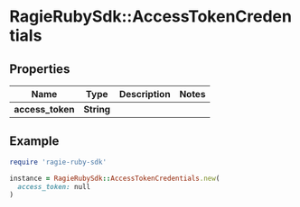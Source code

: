 # RagieRubySdk::AccessTokenCredentials

## Properties

| Name | Type | Description | Notes |
| ---- | ---- | ----------- | ----- |
| **access_token** | **String** |  |  |

## Example

```ruby
require 'ragie-ruby-sdk'

instance = RagieRubySdk::AccessTokenCredentials.new(
  access_token: null
)
```

